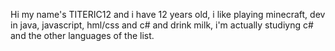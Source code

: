 Hi my name's TITERIC12 and i have 12 years old, i like playing minecraft, dev in java, javascript, hml/css and c# and drink milk, i'm actually studiyng c# and the other languages of the list. 
